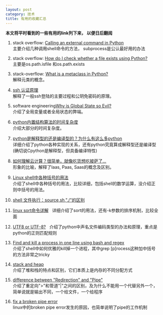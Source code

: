 ```yaml
---
layout: post
category: 技术
title: 有用的收藏汇总
---
```


**本文将平时看到的一些有用的link列下来， 以便日后翻阅**

1. stack overflow: [Calling an external command in Python](https://stackoverflow.com/questions/89228/calling-an-external-command-in-python)    
主要介绍几种调用shell命令的方法， subprocess是公认最好用的办法

2. stack overflow: [How do I check whether a file exists using Python?](https://stackoverflow.com/questions/82831/how-do-i-check-whether-a-file-exists-using-python)    
主要是os.path.isfile 和os.path.exists  

3. stack-overflow: [What is a metaclass in Python?](https://stackoverflow.com/questions/100003/what-is-a-metaclass-in-python)     
解释元类的概念。  

4. [ssh 认证原理](http://itindex.net/detail/48724-ssh-%E8%AE%A4%E8%AF%81-%E5%8E%9F%E7%90%86?utm_source=tuicool&utm_medium=referral)   
解释了一般ssh登陆的主要过程和公玥免密码的原理。

5. software engineering[Why is Global State so Evil?](https://softwareengineering.stackexchange.com/questions/148108/why-is-global-state-so-evil)    
介绍了全局变量或者全局状态的弊端。

6. [python内置结构算法的时间复杂度](https://www.douban.com/note/491584335/)    
介绍大部分的时间复杂度。

7. [python是解释型的还是编译型的？为什么有这么多python](http://www.oschina.net/translate/why-are-there-so-many-pythons)  
详细介绍了python各种实现的关系，还有python究竟算成解释型还是编译型(确切说Cpython是解释型，但具备编译特性)

8. [如何理解云计算？很简单，就像吃货想吃披萨了...](http://www.chinacloud.cn/show.aspx?id=19758&cid=18)  
形象的比喻，解释了Iaas, Paas, Saas的概念及区别。

9. [Linux shell中各种括号的用法](http://www.dwhd.org/20150708_211624.html)    
介绍了shell中各种括号的用法，比较详细，包括shell的数学运算，没介绍正则中括号的用法。

10. [shell 文件执行：source,sh,"./"的区别](https://www.cnblogs.com/pcat/p/5467188.html)

11. [linux sort命令详解](https://www.cnblogs.com/51linux/archive/2012/05/23/2515299.html)   
详细介绍了sort的用法，还有-k参数的排序机制，比较全面

12. [UTF8 or UTF-8?](https://stackoverflow.com/questions/41680533/is-coding-utf-8-also-a-comment-in-python?utm_medium=organic&utm_source=google_rich_qa&utm_campaign=google_rich_qa)   
介绍了python中声名文件编码类型的办法和原理，重点是python的正则匹配规则

13. [Find and kill a process in one line using bash and regex](https://stackoverflow.com/questions/3510673/find-and-kill-a-process-in-one-line-using-bash-and-regex)   
介绍了shell中如何优雅的kill掉一个进程，其中grep [p]rocess这种加中括号的方法非常之tricky

14. [stack and heap](https://stackoverflow.com/questions/79923/what-and-where-are-the-stack-and-heap)    
介绍了堆和栈的特点和区别，它们本质上是内存的不同分配方式

15. [difference between "Redirection" and "Pipe"](https://askubuntu.com/questions/172982/what-is-the-difference-between-redirection-and-pipe)  
介绍了重定向">"和管道"|"之间的区别，及为什么不能用一个代替另外一个，简单说就是输出不同，一个给文件，一个给程序  

16. [fix a broken pipe error](https://superuser.com/questions/554855/how-can-i-fix-a-broken-pipe-error)   
linux中的broken pipe error发生的原因，也简单说明了pipe的工作机制  
